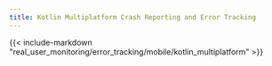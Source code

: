 ```yaml
---
title: Kotlin Multiplatform Crash Reporting and Error Tracking
---
```


{{< include-markdown "real_user_monitoring/error_tracking/mobile/kotlin_multiplatform" >}}